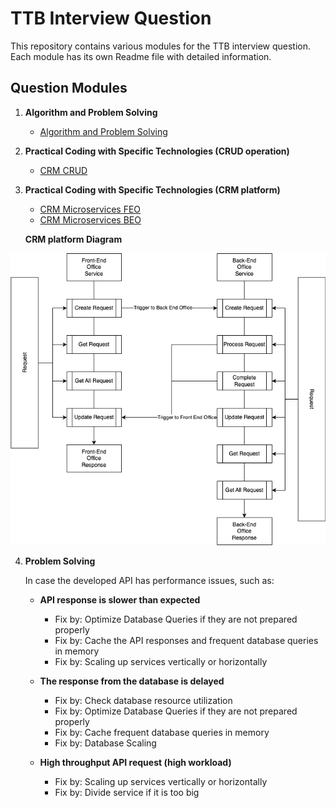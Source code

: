 # TTB Interview Question

This repository contains various modules for the TTB interview question. Each module has its own Readme file with detailed information.

## Question Modules

1. **Algorithm and Problem Solving**
   - [Algorithm and Problem Solving](./AlgorithmAndProblemSolving/Readme.md)
   
2. **Practical Coding with Specific Technologies (CRUD operation)**
   - [CRM CRUD](./CRM_CRUD/Readme.md)
   
3. **Practical Coding with Specific Technologies (CRM platform)**
   - [CRM Microservices FEO](./CRM_Microservices_FEO/Readme.md)
   - [CRM Microservices BEO](./CRM_Microservices_BEO/Readme.md)

   **CRM platform Diagram**

![CRM Platform Diagram](https://github.com/Deathrow002/TTB-Interview-Question/blob/main/CRM%20platform.png)

4. **Problem Solving** 

   In case the developed API has performance issues, such as:

   - **API response is slower than expected**
     - Fix by: Optimize Database Queries if they are not prepared properly
     - Fix by: Cache the API responses and frequent database queries in memory
     - Fix by: Scaling up services vertically or horizontally

   - **The response from the database is delayed**
     - Fix by: Check database resource utilization
     - Fix by: Optimize Database Queries if they are not prepared properly
     - Fix by: Cache frequent database queries in memory
     - Fix by: Database Scaling

   - **High throughput API request (high workload)**
     - Fix by: Scaling up services vertically or horizontally
     - Fix by: Divide service if it is too big
